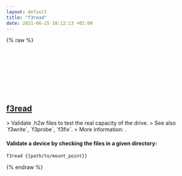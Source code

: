 ```yaml
---
layout: default
title: "f3read"
date: 2021-06-25 18:12:13 +02:00
---
```

{% raw %}
<h2 id="f3read">
  <a href="/en/common/f3read.html">f3read</a> <a href="#f3read"><svg class="icon">
    <use href="/assets/images/unicode_sprite.svg#link" />
  </svg></a>
</h2>
> Validate .h2w files to test the real capacity of the drive.
> See also `f3write`, `f3probe`, `f3fix`.
> More information: <http://oss.digirati.com.br/f3/>.

#### Validate a device by checking the files in a given directory:
```shell
f3read {{path/to/mount_point}}
```
{% endraw %}